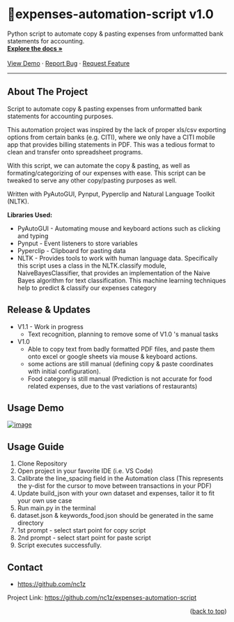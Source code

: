<a name="readme-top"></a>
<!-- PROJECT LOGO -->
<div align="start">

# 📃expenses-automation-script v1.0

  <p align="start">
    Python script to automate copy &amp; pasting expenses from unformatted bank statements for accounting.
    <br />
    <a href="#about-the-project"><strong>Explore the docs »</strong></a>
    <br />
    <br />
    <a href="https://youtu.be/aTSZLJifGeU" target="_blank">View Demo</a>
    ·
    <a href="https://github.com/nc1z/expenses-automation-script">Report Bug</a>
    ·
    <a href="https://github.com/nc1z/expenses-automation-script">Request Feature</a>
  </p>
</div>

<hr/>

<!-- ABOUT THE PROJECT -->

## About The Project

Script to automate copy &amp; pasting expenses from unformatted bank statements for accounting purposes.

This automation project was inspired by the lack of proper xls/csv exporting options from certain banks (e.g. CITI), where we only have a CITI mobile app that provides billing statements in PDF. This was a tedious format to clean and transfer onto spreadsheet programs.

With this script, we can automate the copy & pasting, as well as formating/categorizing of our expenses with ease. This script can be tweaked to serve any other copy/pasting purposes as well.

Written with PyAutoGUI, Pynput, Pyperclip and Natural Language Toolkit (NLTK).

**Libraries Used:**

- PyAutoGUI - Automating mouse and keyboard actions such as clicking and typing
- Pynput - Event listeners to store variables
- Pyperclip - Clipboard for pasting data
- NLTK - Provides tools to work with human language data. Specifically this script uses a class in the NLTK.classify module, NaiveBayesClassifier, that provides an implementation of the Naive Bayes algorithm for text classification. This machine learning techniques help to predict & classify our expenses category

<!-- RELEASE -->

## Release & Updates
- V1.1 - Work in progress
  - Text recognition, planning to remove some of V1.0 's manual tasks
- V1.0 
  - Able to copy text from badly formatted PDF files, and paste them onto excel or google sheets via mouse & keyboard actions.  
  - some actions are still manual (defining copy & paste coordinates with initial configuration). 
  - Food category is still manual (Prediction is not accurate for food related expenses, due to the vast variations of restaurants)
  
<!-- DEMO -->

## Usage Demo

[![image](https://user-images.githubusercontent.com/111836326/214488071-cea03180-4119-4246-a61f-bb43f0209631.png)](https://youtu.be/aTSZLJifGeU)

## Usage Guide

1. Clone Repository
2. Open project in your favorite IDE (i.e. VS Code)
3. Calibrate the line_spacing field in the Automation class (This represents the y-dist for the cursor to move between transactions in your PDF)
4. Update build_json with your own dataset and expenses, tailor it to fit your own use case
5. Run main.py in the terminal
6. dataset.json & keywords_food.json should be generated in the same directory
7. 1st prompt - select start point for copy script
8. 2nd prompt - select start point for paste script
9. Script executes successfully.

<!-- CONTACT -->

## Contact

- https://github.com/nc1z

Project Link: https://github.com/nc1z/expenses-automation-script

<p align="right">(<a href="#readme-top">back to top</a>)</p>
